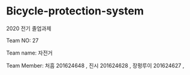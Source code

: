 # Bicycle-protection-system

2020 전기 졸업과제

Team NO: 27

Team name: 자전거 

Team Member: 처흠      201624648 , 
             진시      201624628 ,
             장펑루이  201624627 ,

